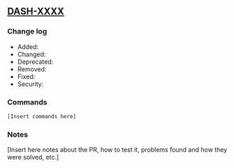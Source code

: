 ## [DASH-XXXX](https://citnet.tech.ec.europa.eu/CITnet/jira/browse/DASH-XXXX)

### Change log
- Added:
- Changed:
- Deprecated:
- Removed:
- Fixed:
- Security:

### Commands
```sh
[Insert commands here]
```

### Notes
[Insert here notes about the PR, how to test it, problems found and how they were solved, etc.]
